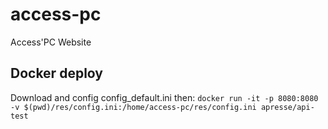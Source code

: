 # access-pc

Access'PC Website

## Docker deploy

Download and config config_default.ini then:
`docker run -it -p 8080:8080 -v $(pwd)/res/config.ini:/home/access-pc/res/config.ini apresse/api-test`
